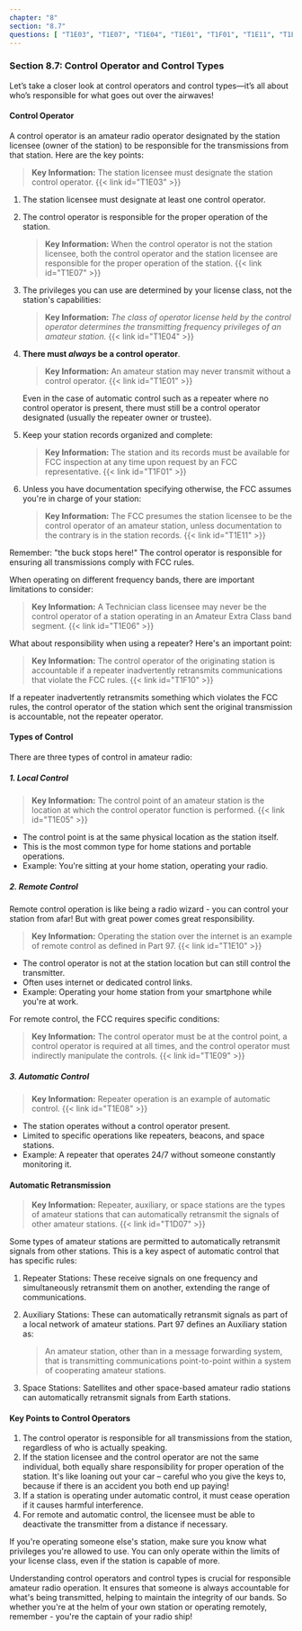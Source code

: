 ```yaml
---
chapter: "8"
section: "8.7"
questions: [ "T1E03", "T1E07", "T1E04", "T1E01", "T1F01", "T1E11", "T1E06", "T1F10", "T1E05", "T1E10", "T1E09", "T1E08", "T1D07" ]
---
```


### Section 8.7: Control Operator and Control Types

Let’s take a closer look at control operators and control types—it’s all about who’s responsible for what goes out over the airwaves!  

#### Control Operator

A control operator is an amateur radio operator designated by the station licensee (owner of the station) to be responsible for the transmissions from that station. Here are the key points:

> **Key Information:** The station licensee must designate the station control operator. {{< link id="T1E03" >}}

1. The station licensee must designate at least one control operator.

2. The control operator is responsible for the proper operation of the station.

   > **Key Information:** When the control operator is not the station licensee, both the control operator and the station licensee are responsible for the proper operation of the station. {{< link id="T1E07" >}}

3. The privileges you can use are determined by your license class, not the station's capabilities:

   > **Key Information:** *The class of operator license held by the control operator determines the transmitting frequency privileges of an amateur station.* {{< link id="T1E04" >}}

4. **There must *always* be a control operator**.  

   > **Key Information:** An amateur station may never transmit without a control operator. {{< link id="T1E01" >}}
   
   Even in the case of automatic control such as a repeater where no control operator is present, there must still be a control operator designated (usually the repeater owner or trustee).

5. Keep your station records organized and complete:

   > **Key Information:** The station and its records must be available for FCC inspection at any time upon request by an FCC representative. {{< link id="T1F01" >}}

6. Unless you have documentation specifying otherwise, the FCC assumes you're in charge of your station:

   > **Key Information:** The FCC presumes the station licensee to be the control operator of an amateur station, unless documentation to the contrary is in the station records. {{< link id="T1E11" >}}

Remember: "the buck stops here!" The control operator is responsible for ensuring all transmissions comply with FCC rules.

When operating on different frequency bands, there are important limitations to consider:

> **Key Information:** A Technician class licensee may never be the control operator of a station operating in an Amateur Extra Class band segment. {{< link id="T1E06" >}}

What about responsibility when using a repeater? Here's an important point:

> **Key Information:** The control operator of the originating station is accountable if a repeater inadvertently retransmits communications that violate the FCC rules. {{< link id="T1F10" >}}

If a repeater inadvertently retransmits something which violates the FCC rules, the control operator of the station which sent the original transmission is accountable, not the repeater operator.

#### Types of Control

There are three types of control in amateur radio:

##### 1. Local Control

> **Key Information:** The control point of an amateur station is the location at which the control operator function is performed. {{< link id="T1E05" >}}

- The control point is at the same physical location as the station itself.
- This is the most common type for home stations and portable operations.
- Example: You're sitting at your home station, operating your radio.

##### 2. Remote Control

Remote control operation is like being a radio wizard - you can control your station from afar! But with great power comes great responsibility.

> **Key Information:** Operating the station over the internet is an example of remote control as defined in Part 97. {{< link id="T1E10" >}}

- The control operator is not at the station location but can still control the transmitter.
- Often uses internet or dedicated control links.
- Example: Operating your home station from your smartphone while you're at work.

For remote control, the FCC requires specific conditions:

> **Key Information:** The control operator must be at the control point, a control operator is required at all times, and the control operator must indirectly manipulate the controls. {{< link id="T1E09" >}}

##### 3. Automatic Control

> **Key Information:** Repeater operation is an example of automatic control. {{< link id="T1E08" >}}

- The station operates without a control operator present.
- Limited to specific operations like repeaters, beacons, and space stations.
- Example: A repeater that operates 24/7 without someone constantly monitoring it.

#### Automatic Retransmission

> **Key Information:** Repeater, auxiliary, or space stations are the types of amateur stations that can automatically retransmit the signals of other amateur stations. {{< link id="T1D07" >}}

Some types of amateur stations are permitted to automatically retransmit signals from other stations. This is a key aspect of automatic control that has specific rules:

1. Repeater Stations: These receive signals on one frequency and simultaneously retransmit them on another, extending the range of communications.

2. Auxiliary Stations: These can automatically retransmit signals as part of a local network of amateur stations. Part 97 defines an Auxiliary station as:
   > An amateur station, other than in a message forwarding system, that is transmitting communications point-to-point within a system of cooperating amateur stations.

3. Space Stations: Satellites and other space-based amateur radio stations can automatically retransmit signals from Earth stations.

#### Key Points to Control Operators

1. The control operator is responsible for all transmissions from the station, regardless of who is actually speaking.
2. If the station licensee and the control operator are not the same individual, both equally share responsibility for proper operation of the station. It's like loaning out your car – careful who you give the keys to, because if there is an accident you both end up paying!
3. If a station is operating under automatic control, it must cease operation if it causes harmful interference.
4. For remote and automatic control, the licensee must be able to deactivate the transmitter from a distance if necessary.

If you're operating someone else's station, make sure you know what privileges you're allowed to use. You can only operate within the limits of your license class, even if the station is capable of more.

Understanding control operators and control types is crucial for responsible amateur radio operation. It ensures that someone is always accountable for what's being transmitted, helping to maintain the integrity of our bands. So whether you're at the helm of your own station or operating remotely, remember - you're the captain of your radio ship!
